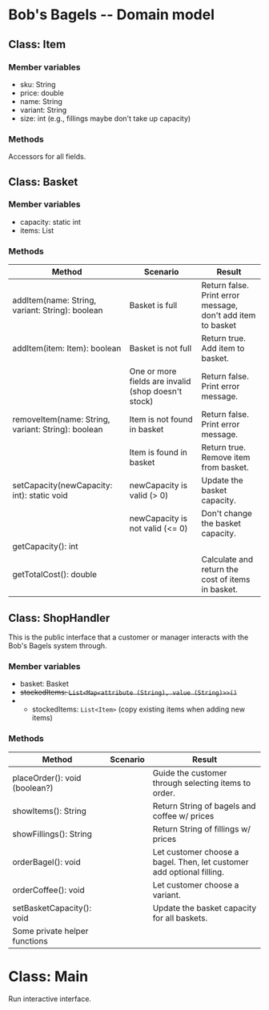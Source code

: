 # Bob's Bagels -- Domain model

## Class: Item

### Member variables

- sku: String
- price: double
- name: String
- variant: String
- size: int (e.g., fillings maybe don't take up capacity)

### Methods

Accessors for all fields.

## Class: Basket

### Member variables

- capacity: static int
- items: List<Item>

### Methods

| Method                                             | Scenario                                            | Result                                                      |
|----------------------------------------------------|-----------------------------------------------------|-------------------------------------------------------------|
| addItem(name: String, variant: String): boolean    | Basket is full                                      | Return false. Print error message, don't add item to basket |
| addItem(item: Item): boolean                       | Basket is not full                                  | Return true. Add item to basket.                            |
|                                                    | One or more fields are invalid (shop doesn't stock) | Return false. Print error message.                          |
| removeItem(name: String, variant: String): boolean | Item is not found in basket                         | Return false. Print error message.                          |
|                                                    | Item is found in basket                             | Return true. Remove item from basket.                       |
| setCapacity(newCapacity: int): static void         | newCapacity is valid (> 0)                          | Update the basket capacity.                                 |
|                                                    | newCapacity is not valid (<= 0)                     | Don't change the basket capacity.                           |
| getCapacity(): int                                 |                                                     |                                                             |
| getTotalCost(): double                             |                                                     | Calculate and return the cost of items in basket.           |

## Class: ShopHandler

This is the public interface that a customer or manager interacts with the Bob's Bagels system through.

### Member variables

- basket: Basket
- ~~stockedItems: `List<Map<attribute (String), value (String)>>()`~~
- - stockedItems: `List<Item>` (copy existing items when adding new items)

### Methods

| Method                        | Scenario | Result                                                                |
|-------------------------------|----------|-----------------------------------------------------------------------|
| placeOrder(): void (boolean?) |          | Guide the customer through selecting items to order.                  |
| showItems(): String           |          | Return String of bagels and coffee w/ prices                          |
| showFillings(): String        |          | Return String of fillings w/ prices                                   |
| orderBagel(): void            |          | Let customer choose a bagel. Then, let customer add optional filling. |
| orderCoffee(): void           |          | Let customer choose a variant.                                        |
| setBasketCapacity(): void     |          | Update the basket capacity for all baskets.                           |
| Some private helper functions |          |                                                                       |

# Class: Main

Run interactive interface.